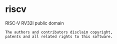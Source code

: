 # riscv
RISC-V RV32I public domain



```
The authors and contributors disclaim copyright, 
patents and all related rights to this software.
```

